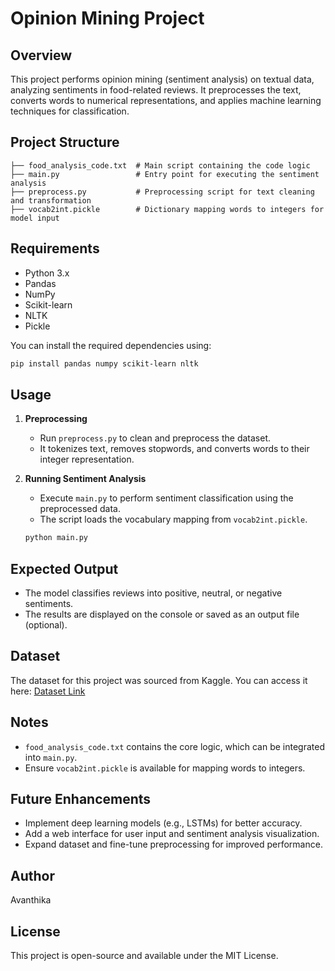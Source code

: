 # Opinion Mining Project

## Overview
This project performs opinion mining (sentiment analysis) on textual data, analyzing sentiments in food-related reviews. It preprocesses the text, converts words to numerical representations, and applies machine learning techniques for classification.

## Project Structure
```
├── food_analysis_code.txt  # Main script containing the code logic
├── main.py                 # Entry point for executing the sentiment analysis
├── preprocess.py           # Preprocessing script for text cleaning and transformation
├── vocab2int.pickle        # Dictionary mapping words to integers for model input
```

## Requirements
- Python 3.x
- Pandas
- NumPy
- Scikit-learn
- NLTK
- Pickle

You can install the required dependencies using:
```sh
pip install pandas numpy scikit-learn nltk
```

## Usage
1. **Preprocessing**
   - Run `preprocess.py` to clean and preprocess the dataset.
   - It tokenizes text, removes stopwords, and converts words to their integer representation.

2. **Running Sentiment Analysis**
   - Execute `main.py` to perform sentiment classification using the preprocessed data.
   - The script loads the vocabulary mapping from `vocab2int.pickle`.
   
   ```sh
   python main.py
   ```

## Expected Output
- The model classifies reviews into positive, neutral, or negative sentiments.
- The results are displayed on the console or saved as an output file (optional).

## Dataset
The dataset for this project was sourced from Kaggle. You can access it here:
[Dataset Link](<https://www.kaggle.com/datasets/snap/amazon-fine-food-reviews>)

## Notes
- `food_analysis_code.txt` contains the core logic, which can be integrated into `main.py`.
- Ensure `vocab2int.pickle` is available for mapping words to integers.

## Future Enhancements
- Implement deep learning models (e.g., LSTMs) for better accuracy.
- Add a web interface for user input and sentiment analysis visualization.
- Expand dataset and fine-tune preprocessing for improved performance.

## Author
Avanthika

## License
This project is open-source and available under the MIT License.

